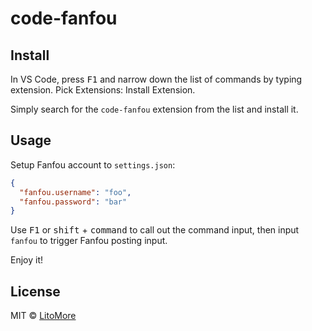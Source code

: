 # code-fanfou

## Install

In VS Code, press <kbd>F1</kbd> and narrow down the list of commands by typing extension. Pick Extensions: Install Extension.

Simply search for the `code-fanfou` extension from the list and install it.

## Usage

Setup Fanfou account to `settings.json`:

```json
{
  "fanfou.username": "foo",
  "fanfou.password": "bar"
}
```

Use <kbd>F1</kbd> or <kbd>shift</kbd> + <kbd>command</kbd> to call out the command input, then input `fanfou` to trigger Fanfou posting input.

Enjoy it!

## License

MIT © [LitoMore](https://github.com/LitoMore)

